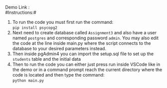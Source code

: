 Demo Link : []() <br>
#Instructions:#
1. To run the code you must first run the command: <br> ````pip install psycopg2```` <br>
2. Next need to create database called ````Assignment3```` and also have a user named ````postgres```` and corresponding password ````admin````. You may also edit the code at the line inside main.py where the script connects to the database to your desired parameters instead.
3. Then inside pgAdmin4 you can import the setup.sql file to set up the ````students```` table and the initial data
4. Then to run the code you can either just press run inside VSCode like in the demo or in a command prompt reach the current directory where the code is located and then type the command: <br> ````python main.py````
